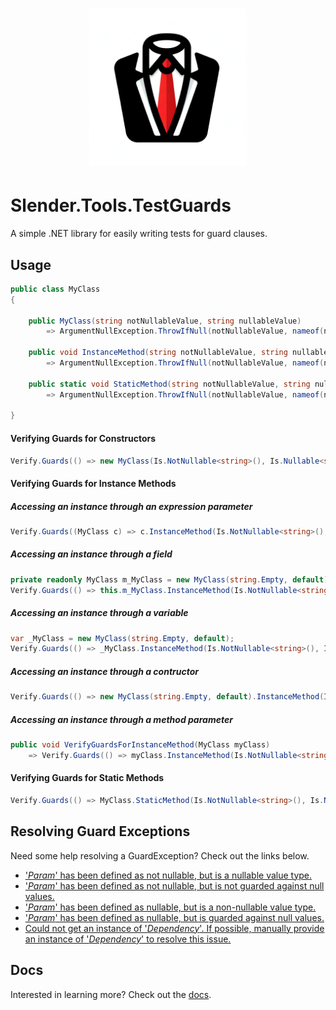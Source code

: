 <h1 align=center>
<img src="media/slender 1024.png" width=50%>
</h1>

# Slender.Tools.TestGuards
A simple .NET library for easily writing tests for guard clauses.

## Usage
```c#
public class MyClass
{

    public MyClass(string notNullableValue, string nullableValue)
        => ArgumentNullException.ThrowIfNull(notNullableValue, nameof(notNullableValue));

    public void InstanceMethod(string notNullableValue, string nullableValue)
        => ArgumentNullException.ThrowIfNull(notNullableValue, nameof(notNullableValue));

    public static void StaticMethod(string notNullableValue, string nullableValue)
        => ArgumentNullException.ThrowIfNull(notNullableValue, nameof(notNullableValue));

}
```
#### Verifying Guards for Constructors
```c#
Verify.Guards(() => new MyClass(Is.NotNullable<string>(), Is.Nullable<string>()));
```
#### Verifying Guards for Instance Methods
##### Accessing an instance through an expression parameter
```c#
Verify.Guards((MyClass c) => c.InstanceMethod(Is.NotNullable<string>(), Is.Nullable<string>()));
```
##### Accessing an instance through a field
```c#
private readonly MyClass m_MyClass = new MyClass(string.Empty, default);
Verify.Guards(() => this.m_MyClass.InstanceMethod(Is.NotNullable<string>(), Is.Nullable<string>()));
```
##### Accessing an instance through a variable
```c#
var _MyClass = new MyClass(string.Empty, default);
Verify.Guards(() => _MyClass.InstanceMethod(Is.NotNullable<string>(), Is.Nullable<string>()));
```
##### Accessing an instance through a contructor
```c#
Verify.Guards(() => new MyClass(string.Empty, default).InstanceMethod(Is.NotNullable<string>(), Is.Nullable<string>()));
```
##### Accessing an instance through a method parameter
```c#
public void VerifyGuardsForInstanceMethod(MyClass myClass)
    => Verify.Guards(() => myClass.InstanceMethod(Is.NotNullable<string>(), Is.Nullable<string>()));
```
#### Verifying Guards for Static Methods
```c#
Verify.Guards(() => MyClass.StaticMethod(Is.NotNullable<string>(), Is.Nullable<string>()));
```
## Resolving Guard Exceptions
Need some help resolving a GuardException? Check out the links below.
- ['_Param_' has been defined as not nullable, but is a nullable value type.](docs/README.GuardException.NotNullableNullValueType.md 'Click for help')
- ['_Param_' has been defined as not nullable, but is not guarded against null values.](docs/README.GuardException.UnguardedNotNullable.md 'Click for help')
- ['_Param_' has been defined as nullable, but is a non-nullable value type.](docs/README.GuardException.NullableNotNullValueType.md 'Click for help')
- ['_Param_' has been defined as nullable, but is guarded against null values.](docs/README.GuardException.GuardedNullable.md 'Click for help')
- [Could not get an instance of '_Dependency_'. If possible, manually provide an instance of '_Dependency_' to resolve this issue.](docs/README.GuardException.InstanceResolutionFailure.md 'Click for help')
## Docs
Interested in learning more? Check out the [docs](docs/Slender.Tools.VerifyGuards.md 'Slender.Tools.VerifyGuards').